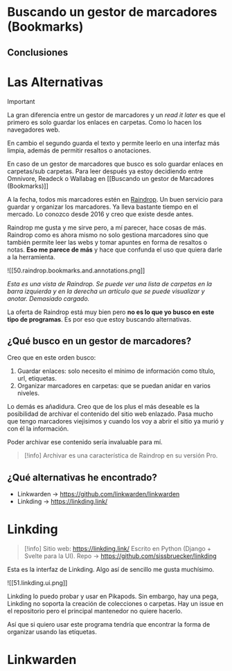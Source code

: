 # Buscando un gestor de marcadores (Bookmarks)

## Conclusiones



# Las Alternativas

> [!important]
> La gran diferencia entre un gestor de marcadores y un _read it later_ es que el primero es solo guardar los enlaces en carpetas. Como lo hacen los navegadores web.
> 
> En cambio el segundo guarda el texto y permite leerlo en una interfaz más limpia, además de permitir resaltos o anotaciones.
> 
> En caso de un gestor de marcadores que busco es solo guardar enlaces en carpetas/sub carpetas. Para leer después ya estoy decidiendo entre Omnivore, Readeck o Wallabag en [[Buscando un gestor de Marcadores (Bookmarks)]]

A la fecha, todos mis marcadores estén en [Raindrop](https://raindrop.io/). Un buen servicio para guardar y organizar los marcadores. Ya lleva bastante tiempo en el mercado. Lo conozco desde 2016 y creo que existe desde antes.

Raindrop me gusta y me sirve pero, a mí parecer, hace cosas de más. Raindrop como es ahora mismo no solo gestiona marcadores sino que también permite leer las webs y tomar apuntes en forma de resaltos o notas. **Eso me parece de más** y hace que confunda el uso que quiera darle a la herramienta.

![[50.raindrop.bookmarks.and.annotations.png]]

_Esta es una vista de Raindrop. Se puede ver una lista de carpetas en la barra izquierda y en la derecha un artículo que se puede visualizar y anotar. Demasiado cargado._

La oferta de Raindrop está muy bien pero **no es lo que yo busco en este tipo de programas**. Es por eso que estoy buscando alternativas.

## ¿Qué busco en un gestor de marcadores?

Creo que en este orden busco:

1. Guardar enlaces: solo necesito el mínimo de información como título, url, etiquetas.
2. Organizar marcadores en carpetas: que se puedan anidar en varios niveles.

Lo demás es añadidura. Creo que de los plus el más deseable es la posibilidad de archivar el contenido del sitio web enlazado. Pasa mucho que tengo marcadores viejisimos y cuando los voy a abrir el sitio ya murió y con él la información.

Poder archivar ese contenido sería invaluable para mí.

> [!info]
> Archivar es una característica de Raindrop en su versión Pro.

## ¿Qué alternativas he encontrado?

- Linkwarden -> https://github.com/linkwarden/linkwarden
- Linkding -> https://linkding.link/


# Linkding

> [!info]
> Sitio web: https://linkding.link/
> Escrito en Python (Django + Svelte para la UI). Repo -> https://github.com/sissbruecker/linkding

Esta es la interfaz de Linkding. Algo así de sencillo me gusta muchísimo.

![[51.linkding.ui.png]]

Linkding lo puedo probar y usar en Pikapods. Sin embargo, hay una pega, Linkding no soporta la creación de colecciones o carpetas. Hay un issue en el repositorio pero el principal mantenedor no quiere hacerlo.

Así que si quiero usar este programa tendría que encontrar la forma de organizar usando las etíquetas.

# Linkwarden
